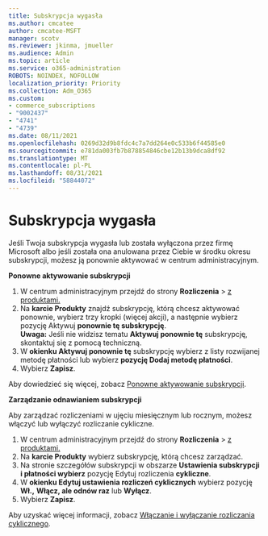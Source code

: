 ```yaml
---
title: Subskrypcja wygasła
ms.author: cmcatee
author: cmcatee-MSFT
manager: scotv
ms.reviewer: jkinma, jmueller
ms.audience: Admin
ms.topic: article
ms.service: o365-administration
ROBOTS: NOINDEX, NOFOLLOW
localization_priority: Priority
ms.collection: Adm_O365
ms.custom:
- commerce_subscriptions
- "9002437"
- "4741"
- "4739"
ms.date: 08/11/2021
ms.openlocfilehash: 0269d32d9b8fdc4c7a7dd264e0c533b6f44585e0
ms.sourcegitcommit: e781da003fb7b878854846cbe12b13b9dca8df92
ms.translationtype: MT
ms.contentlocale: pl-PL
ms.lasthandoff: 08/31/2021
ms.locfileid: "58844072"
---
```

# <a name="subscription-expired"></a>Subskrypcja wygasła

Jeśli Twoja subskrypcja wygasła lub została wyłączona przez firmę Microsoft albo jeśli została ona anulowana przez Ciebie w środku okresu subskrypcji, możesz ją ponownie aktywować w centrum administracyjnym.

**Ponowne aktywowanie subskrypcji**

1. W centrum administracyjnym przejdź do strony **Rozliczenia**  >  [z produktami.](https://go.microsoft.com/fwlink/p/?linkid=842054)
2. Na **karcie Produkty** znajdź subskrypcję, którą chcesz aktywować ponownie, wybierz trzy kropki (więcej akcji), a następnie wybierz pozycję Aktywuj **ponownie tę subskrypcję**.\
    **Uwaga:** Jeśli nie widzisz tematu **Aktywuj ponownie tę** subskrypcję, skontaktuj się z pomocą techniczną.
3. W **okienku Aktywuj ponownie tę** subskrypcję wybierz z listy rozwijanej metodę płatności lub wybierz **pozycję Dodaj metodę płatności**.
4. Wybierz **Zapisz**.

Aby dowiedzieć się więcej, zobacz [Ponowne aktywowanie subskrypcji](https://docs.microsoft.com/microsoft-365/commerce/subscriptions/reactivate-your-subscription).

**Zarządzanie odnawianiem subskrypcji**

Aby zarządzać rozliczeniami w ujęciu miesięcznym lub rocznym, możesz włączyć lub wyłączyć rozliczanie cykliczne.

1. W centrum administracyjnym przejdź do strony **Rozliczenia**  >  [z produktami.](https://go.microsoft.com/fwlink/p/?linkid=842054)
2. Na **karcie Produkty** wybierz subskrypcję, którą chcesz zarządzać.
3. Na stronie szczegółów subskrypcji w obszarze **Ustawienia subskrypcji i płatności wybierz** pozycję Edytuj rozliczenia **cykliczne**.
4. W **okienku Edytuj ustawienia rozliczeń cyklicznych** wybierz pozycję **Wł.,** **Włącz, ale odnów raz** lub **Wyłącz**.
5. Wybierz **Zapisz**.

Aby uzyskać więcej informacji, zobacz [Włączanie i wyłączanie rozliczania cyklicznego](https://docs.microsoft.com/microsoft-365/commerce/subscriptions/renew-your-subscription#turn-recurring-billing-off-or-on).